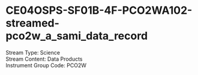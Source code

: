 # CE04OSPS-SF01B-4F-PCO2WA102-streamed-pco2w_a_sami_data_record

Stream Type: Science<br>
Stream Content: Data Products<br>
Instrument Group Code: PCO2W<br>
